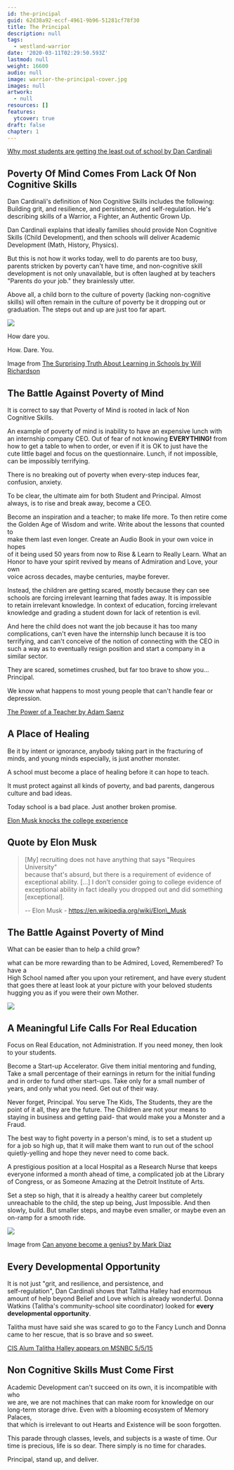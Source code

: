 ```yaml
---
id: the-principal
guid: 62d38a92-eccf-4961-9b96-51281cf78f30
title: The Principal
description: null
tags:
  - westland-warrior
date: '2020-03-11T02:29:50.593Z'
lastmod: null
weight: 16600
audio: null
image: warrior-the-principal-cover.jpg
images: null
artwork:
  - null
resources: []
features:
  ytcover: true
draft: false
chapter: 1
---
```


[Why most students are getting the least out of school by Dan Cardinali](https://www.youtube.com/watch?v=qzALINIvYNQ "Play Video")

## Poverty Of Mind Comes From Lack Of Non Cognitive Skills

Dan Cardinali's definition of Non Cognitive Skills includes the following:\
Building grit, and resilience, and persistence, and self-regulation. He's\
describing skills of a Warrior, a Fighter, an Authentic Grown Up.

Dan Cardinali explains that ideally families should provide Non Cognitive\
Skills (Child Development), and then schools will deliver Academic\
Development (Math, History, Physics).

But this is not how it works today, well to do parents are too busy,\
parents stricken by poverty can't have time, and non-cognitive skill\
development is not only unavailable, but is often laughed at by teachers\
"Parents do your job." they brainlessly utter.

Above all, a child born to the culture of poverty (lacking non-cognitive\
skills) will often remain in the culture of poverty be it dropping out or\
graduation. The steps out and up are just too far apart.

![](files/fall.jpg)

How dare you.

How. Dare. You.

Image from [The Surprising Truth About Learning in Schools by Will\
Richardson](https://www.youtube.com/watch?v=sxyKNMrhEvY)

## The Battle Against Poverty of Mind

It is correct to say that Poverty of Mind is rooted in lack of Non\
Cognitive Skills.

An example of poverty of mind is inability to have an expensive lunch with\
an internship company CEO. Out of fear of not knowing **EVERYTHING!** from\
how to get a table to when to order, or even if it is OK to just have the\
cute little bagel and focus on the questionnaire. Lunch, if not impossible,\
can be impossibly terrifying.

There is no breaking out of poverty when every-step induces fear,\
confusion, anxiety.

To be clear, the ultimate aim for both Student and Principal. Almost\
always, is to rise and break away, become a CEO.

Become an inspiration and a teacher; to make life more. To then retire come\
the Golden Age of Wisdom and write. Write about the lessons that counted to\
make them last even longer. Create an Audio Book in your own voice in hopes\
of it being used 50 years from now to Rise & Learn to Really Learn. What an\
Honor to have your spirit revived by means of Admiration and Love, your own\
voice across decades, maybe centuries, maybe forever.

Instead, the children are getting scared, mostly because they can see\
schools are forcing irrelevant learning that fades away. It is impossible\
to retain irrelevant knowledge. In context of education, forcing irrelevant\
knowledge and grading a student down for lack of retention is evil.

And here the child does not want the job because it has too many\
complications, can't even have the internship lunch because it is too\
terrifying, and can't conceive of the notion of connecting with the CEO in\
such a way as to eventually resign position and start a company in a\
similar sector.

They are scared, sometimes crushed, but far too brave to show you...\
Principal.

We know what happens to most young people that can't handle fear or\
depression.

[The Power of a Teacher by Adam Saenz](https://www.youtube.com/watch?v=AyogyD7vXbw "Play Video")

## A Place of Healing

Be it by intent or ignorance, anybody taking part in the fracturing of\
minds, and young minds especially, is just another monster.

A school must become a place of healing before it can hope to teach.

It must protect against all kinds of poverty, and bad parents, dangerous\
culture and bad ideas.

Today school is a bad place. Just another broken promise.

[Elon Musk knocks the college experience](https://www.youtube.com/watch?v=Io3sdAAcZLw "Play Video")

## Quote by Elon Musk

> \[My] recruiting does not have anything that says "Requires University"\
> because that's absurd, but there is a requirement of evidence of\
> exceptional ability. \[...] I don't consider going to college evidence of\
> exceptional ability in fact ideally you dropped out and did something\
> \[exceptional].
>
> \-- Elon Musk - https://en.wikipedia.org/wiki/Elon\_Musk

## The Battle Against Poverty of Mind

What can be easier than to help a child grow?

what can be more rewarding than to be Admired, Loved, Remembered? To have a\
High School named after you upon your retirement, and have every student\
that goes there at least look at your picture with your beloved students\
hugging you as if you were their own Mother.

![](files/talitha-halley.png)

## A Meaningful Life Calls For Real Education

Focus on Real Education, not Administration. If you need money, then look\
to your students.

Become a Start-up Accelerator. Give them initial mentoring and funding,\
Take a small percentage of their earnings in return for the initial funding\
and in order to fund other start-ups. Take only for a small number of\
years, and only what you need. Get out of their way.

Never forget, Principal. You serve The Kids, The Students, they are the\
point of it all, they are the future. The Children are not your means to\
staying in business and getting paid- that would make you a Monster and a\
Fraud.

The best way to fight poverty in a person's mind, is to set a student up\
for a job so high up, that it will make them want to run out of the school\
quietly-yelling and hope they never need to come back.

A prestigious position at a local Hospital as a Research Nurse that keeps\
everyone informed a month ahead of time, a complicated job at the Library\
of Congress, or as Someone Amazing at the Detroit Institute of Arts.

Set a step so high, that it is already a healthy career but completely\
unreachable to the child, the step up being, Just Impossible. And then\
slowly, build. But smaller steps, and maybe even smaller, or maybe even an\
on-ramp for a smooth ride.

![](files/genius.png)

Image from [Can anyone become a genius? by Mark Diaz](https://www.youtube.com/watch?v=mQPEZdBTOeE)

## Every Developmental Opportunity

It is not just "grit, and resilience, and persistence, and\
self-regulation", Dan Cardinali shows that Talitha Halley had enormous\
amount of help beyond Belief and Love which is already wonderful. Donna\
Watkins (Talitha's community-school site coordinator) looked for **every\
developmental opportunity**.

Talitha must have said she was scared to go to the Fancy Lunch and Donna\
came to her rescue, that is so brave and so sweet.

[CIS Alum Talitha Halley appears on MSNBC 5/5/15](https://www.youtube.com/watch?v=0NPO3lEcPyU "Play Video")

## Non Cognitive Skills Must Come First

Academic Development can't succeed on its own, it is incompatible with who\
we are, we are not machines that can make room for knowledge on our\
long-term storage drive. Even with a blooming ecosystem of Memory Palaces,\
that which is irrelevant to out Hearts and Existence will be soon forgotten.

This parade through classes, levels, and subjects is a waste of time. Our\
time is precious, life is so dear. There simply is no time for charades.

Principal, stand up, and deliver.
